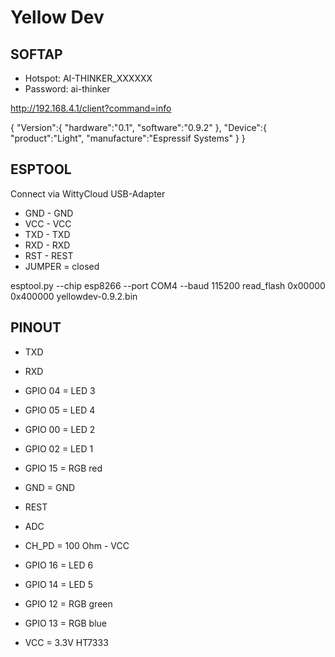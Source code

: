 # Yellow Dev

## SOFTAP

* Hotspot: AI-THINKER_XXXXXX
* Password: ai-thinker

http://192.168.4.1/client?command=info

{
"Version":{
"hardware":"0.1",
"software":"0.9.2"
},
"Device":{
"product":"Light",
"manufacture":"Espressif Systems"
}
}

## ESPTOOL

Connect via WittyCloud USB-Adapter

* GND - GND
* VCC - VCC
* TXD - TXD
* RXD - RXD
* RST - REST
* JUMPER = closed

esptool.py --chip esp8266 --port COM4 --baud 115200 read_flash 0x00000 0x400000 yellowdev-0.9.2.bin

## PINOUT

* TXD
* RXD
* GPIO 04 = LED 3
* GPIO 05 = LED 4
* GPIO 00 = LED 2
* GPIO 02 = LED 1
* GPIO 15 = RGB red
* GND = GND

* REST
* ADC
* CH_PD = 100 Ohm - VCC
* GPIO 16 = LED 6
* GPIO 14 = LED 5
* GPIO 12 = RGB green
* GPIO 13 = RGB blue
* VCC = 3.3V HT7333
